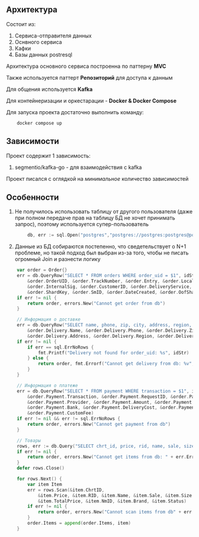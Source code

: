 ## Архитектура
Состоит из:
1. Сервиса-отправителя данных
2. Оснвного сервиса
3. Кафки
4. Базы данных postresql

Архитектура основного сервиса построенна по паттерну **MVC** 

Также используется паттерт **Репозиторий** для доступа к данным

Для общения используется **Kafka**

Для контейнеризации и оркестарации - **Docker & Docker Compose**

Для запуска проекта достаточно выполнить команду:
```
    docker compose up
```

## Зависимости
Проект содержит 1   зависимость:
1. segmentio/kafka-go - для взаимодействия с kafka

Проект писался с оглядкой на _минимальное_ количество зависимостей

## Особенности
1. Не получилось использовать таблицу от другого пользователя (даже при полном передаче прав на таблицу БД не хочет принимать запрос), поэтому используется супер-пользователь
```go
    	db, err := sql.Open("postgres","postgres://postgres:postgres@postgres:5432/user_db?sslmode=disable")
```
2. Данные из БД собираются постепенно, что сведетельствует о N+1 проблеме, но такой подход был выбран из-за того, чтобы не писать огромный Join и разнести логику
```go
    var order = Order{}
	err = db.QueryRow("SELECT * FROM orders WHERE order_uid = $1", idStr).Scan(
		&order.OrderUID, &order.TrackNumber, &order.Entry, &order.Locale,
		&order.InternalSig, &order.CustomerID, &order.DeliveryService,
		&order.ShardKey, &order.SmID, &order.DateCreated, &order.OofShard)
	if err != nil {
		return order, errors.New("Cannot get order from db")
	}

	// Информация о доставке
	err = db.QueryRow("SELECT name, phone, zip, city, address, region, email FROM delivery WHERE order_uid = $1", idStr).Scan(
		&order.Delivery.Name, &order.Delivery.Phone, &order.Delivery.Zip, &order.Delivery.City,
		&order.Delivery.Address, &order.Delivery.Region, &order.Delivery.Email)
	if err != nil {
		if err == sql.ErrNoRows {
			fmt.Printf("Delivery not found for order_uid: %s", idStr)
		} else {
			return order, fmt.Errorf("Cannot get delivery from db: %v", err)
		}
	}

	// Информация о платеже
	err = db.QueryRow("SELECT * FROM payment WHERE transaction = $1", idStr).Scan(
		&order.Payment.Transaction, &order.Payment.RequestID, &order.Payment.Currency,
		&order.Payment.Provider, &order.Payment.Amount, &order.Payment.PaymentDT,
		&order.Payment.Bank, &order.Payment.DeliveryCost, &order.Payment.GoodsTotal,
		&order.Payment.CustomFee)
	if err != nil && err != sql.ErrNoRows {
		return order, errors.New("Cannot get payment from db")
	}

	// Товары
	rows, err := db.Query("SELECT chrt_id, price, rid, name, sale, size, total_price, nm_id, brand, status  FROM items WHERE order_uid = $1", idStr)
	if err != nil {
		return order, errors.New("Cannot get items from db: " + err.Error())
	}
	defer rows.Close()

	for rows.Next() {
		var item Item
		err = rows.Scan(&item.ChrtID,
			&item.Price, &item.RID, &item.Name, &item.Sale, &item.Size,
			&item.TotalPrice, &item.NmID, &item.Brand, &item.Status)
		if err != nil {
			return order, errors.New("Cannot scan items from db" + err.Error())
		}
		order.Items = append(order.Items, item)
	}
```